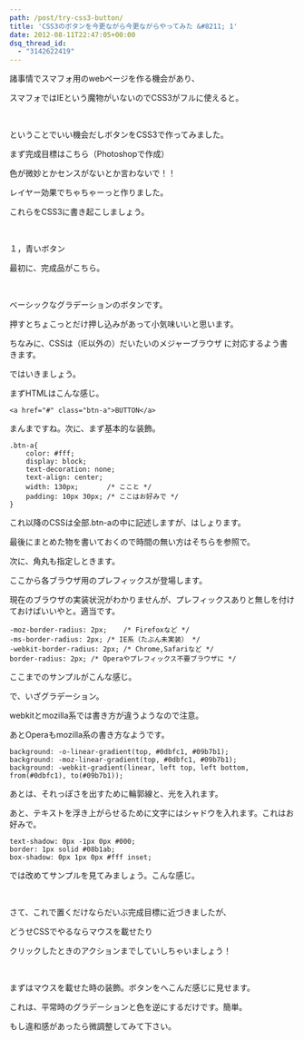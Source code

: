 ```yaml
---
path: /post/try-css3-button/
title: 'CSS3のボタンを今更ながら今更ながらやってみた &#8211; 1'
date: 2012-08-11T22:47:05+00:00
dsq_thread_id:
  - "3142622419"
---
```

諸事情でスマフォ用のwebページを作る機会があり、

スマフォではIEという魔物がいないのでCSS3がフルに使えると。

&nbsp;

ということでいい機会だしボタンをCSS3で作ってみました。

まず完成目標はこちら（Photoshopで作成）

<!--more-->

色が微妙とかセンスがないとか言わないで！！

レイヤー効果でちゃちゃーっと作りました。

これらをCSS3に書き起こしましょう。

&nbsp;

１，青いボタン
  
最初に、完成品がこちら。
  
&nbsp;
  
ベーシックなグラデーションのボタンです。
  
押すとちょこっとだけ押し込みがあって小気味いいと思います。

ちなみに、CSSは（IE以外の）だいたいのメジャーブラウザ に対応するよう書きます。

ではいきましょう。

まずHTMLはこんな感じ。

```
<a href="#" class="btn-a">BUTTON</a>
```

まんまですね。次に、まず基本的な装飾。

```
.btn-a{
	color: #fff;
	display: block;
	text-decoration: none;
	text-align: center;
	width: 130px;		/* ここと */
	padding: 10px 30px;	/* ここはお好みで */
}
```

これ以降のCSSは全部.btn-aの中に記述しますが、はしょります。
  
最後にまとめた物を書いておくので時間の無い方はそちらを参照で。

次に、角丸も指定しときます。
  
ここから各ブラウザ用のプレフィックスが登場します。
  
現在のブラウザの実装状況がわかりませんが、プレフィックスありと無しを付けておけばいいやと。適当です。

```
-moz-border-radius: 2px;	/* Firefoxなど */
-ms-border-radius: 2px;	/* IE系（たぶん未実装） */
-webkit-border-radius: 2px;	/* Chrome,Safariなど */
border-radius: 2px;	/* Operaやプレフィックス不要ブラウザに */
```

ここまでのサンプルがこんな感じ。

で、いざグラデーション。
  
webkitとmozilla系では書き方が違うようなので注意。
  
あとOperaもmozilla系の書き方なようです。

```
background: -o-linear-gradient(top, #0dbfc1, #09b7b1);
background: -moz-linear-gradient(top, #0dbfc1, #09b7b1);
background: -webkit-gradient(linear, left top, left bottom, from(#0dbfc1), to(#09b7b1));
```

あとは、それっぽさを出すために輪郭線と、光を入れます。
  
あと、テキストを浮き上がらせるために文字にはシャドウを入れます。これはお好みで。

```
text-shadow: 0px -1px 0px #000;
border: 1px solid #08b1ab;
box-shadow: 0px 1px 0px #fff inset;
```

では改めてサンプルを見てみましょう。こんな感じ。
  
&nbsp;
  
さて、これで置くだけならだいぶ完成目標に近づきましたが、
  
どうせCSSでやるならマウスを載せたり
  
クリックしたときのアクションまでしていしちゃいましょう！
  
&nbsp;
  
まずはマウスを載せた時の装飾。ボタンをへこんだ感じに見せます。
  
これは、平常時のグラデーションと色を逆にするだけです。簡単。
  
もし違和感があったら微調整してみて下さい。

&nbsp;

<div style="font-size:0px;height:0px;line-height:0px;margin:0;padding:0;clear:both">
</div>